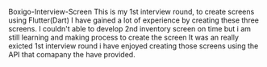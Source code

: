  Boxigo-Interview-Screen
This is my 1st interview round, to create screens using Flutter(Dart)
I have gained a lot of experience by creating these three screens.
I couldn't able to develop 2nd inventory screen on time but i am still learning and making process to create the screen
It was an really exicted 1st interview round i have enjoyed creating those screens using the API that comapany the have provided.
